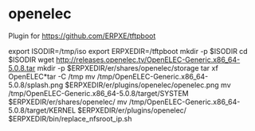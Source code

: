 openelec
========

Plugin for https://github.com/ERPXE/tftpboot

export ISODIR=/tmp/iso
export ERPXEDIR=/tftpboot
mkdir -p $ISODIR
cd $ISODIR
wget http://releases.openelec.tv/OpenELEC-Generic.x86_64-5.0.8.tar
mkdir -p $ERPXEDIR/er/shares/openelec/storage
tar xf OpenELEC*tar -C /tmp
mv /tmp/OpenELEC-Generic.x86_64-5.0.8/splash.png $ERPXEDIR/er/plugins/openelec/openelec.png
mv /tmp/OpenELEC-Generic.x86_64-5.0.8/target/SYSTEM $ERPXEDIR/er/shares/openelec/
mv /tmp/OpenELEC-Generic.x86_64-5.0.8/target/KERNEL $ERPXEDIR/er/plugins/openelec/
$ERPXEDIR/bin/replace_nfsroot_ip.sh
